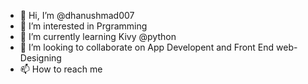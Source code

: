 - 👋 Hi, I’m @dhanushmad007
- 👀 I’m interested in Prgramming
- 🌱 I’m currently learning Kivy @python
- 💞️ I’m looking to collaborate on App Developent and Front End web-Designing
- 📫 How to reach me 

<!---
dhanushmad007/dhanushmad007 is a ✨ special ✨ repository because its `README.md` (this file) appears on your GitHub profile.
You can click the Preview link to take a look at your changes.
--->

